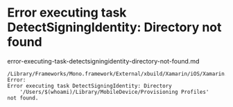 # Error executing task DetectSigningIdentity: Directory not found

error-executing-task-detectsigningidentity-directory-not-found.md

	/Library/Frameworks/Mono.framework/External/xbuild/Xamarin/iOS/Xamarin.iOS.Common.targets: 
	Error: 
	Error executing task DetectSigningIdentity: Directory 
		'/Users/$(whoami)/Library/MobileDevice/Provisioning Profiles' 
	not found.
